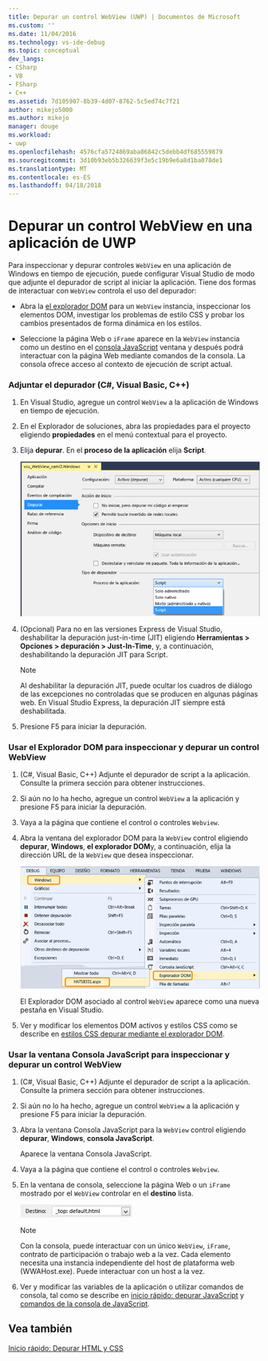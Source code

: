 ```yaml
---
title: Depurar un control WebView (UWP) | Documentos de Microsoft
ms.custom: ''
ms.date: 11/04/2016
ms.technology: vs-ide-debug
ms.topic: conceptual
dev_langs:
- CSharp
- VB
- FSharp
- C++
ms.assetid: 7d105907-8b39-4d07-8762-5c5ed74c7f21
author: mikejo5000
ms.author: mikejo
manager: douge
ms.workload:
- uwp
ms.openlocfilehash: 4576cfa5724869aba86842c5debb4df685559879
ms.sourcegitcommit: 3d10b93eb5b326639f3e5c19b9e6a8d1ba078de1
ms.translationtype: MT
ms.contentlocale: es-ES
ms.lasthandoff: 04/18/2018
---
```

# <a name="debug-a-webview-control-in-a-uwp-app"></a>Depurar un control WebView en una aplicación de UWP
  
 Para inspeccionar y depurar controles `WebView` en una aplicación de Windows en tiempo de ejecución, puede configurar Visual Studio de modo que adjunte el depurador de script al iniciar la aplicación. Tiene dos formas de interactuar con `WebView` controla el uso del depurador:  
  
-   Abra la [el explorador DOM](../debugger/quickstart-debug-html-and-css.md) para un `WebView` instancia, inspeccionar los elementos DOM, investigar los problemas de estilo CSS y probar los cambios presentados de forma dinámica en los estilos.  
  
-   Seleccione la página Web o `iFrame` aparece en la `WebView` instancia como un destino en el [consola JavaScript](../debugger/javascript-console-commands.md) ventana y después podrá interactuar con la página Web mediante comandos de la consola. La consola ofrece acceso al contexto de ejecución de script actual.  
  
### <a name="attach-the-debugger-c-visual-basic-c"></a>Adjuntar el depurador (C#, Visual Basic, C++)  
  
1.  En Visual Studio, agregue un control `WebView` a la aplicación de Windows en tiempo de ejecución.  
  
2.  En el Explorador de soluciones, abra las propiedades para el proyecto eligiendo **propiedades** en el menú contextual para el proyecto.  
  
3.  Elija **depurar**. En el **proceso de la aplicación** elija **Script**.  
  
     ![Asociar el depurador de script](../debugger/media/js_dom_webview_script_debugger.png "JS_DOM_WebView_Script_Debugger")  
  
4.  (Opcional) Para no en las versiones Express de Visual Studio, deshabilitar la depuración just-in-time (JIT) eligiendo **Herramientas > Opciones > depuración > Just-In-Time**, y, a continuación, deshabilitando la depuración JIT para Script.  
  
    > [!NOTE]
    >  Al deshabilitar la depuración JIT, puede ocultar los cuadros de diálogo de las excepciones no controladas que se producen en algunas páginas web. En Visual Studio Express, la depuración JIT siempre está deshabilitada.  
  
5.  Presione F5 para iniciar la depuración.  
  
### <a name="use-the-dom-explorer-to-inspect-and-debug-a-webview-control"></a>Usar el Explorador DOM para inspeccionar y depurar un control WebView  
  
1.  (C#, Visual Basic, C++) Adjunte el depurador de script a la aplicación. Consulte la primera sección para obtener instrucciones.  
  
2.  Si aún no lo ha hecho, agregue un control `WebView` a la aplicación y presione F5 para iniciar la depuración.  
  
3.  Vaya a la página que contiene el control o controles `Webview`.  
  
4.  Abra la ventana del explorador DOM para la `WebView` control eligiendo **depurar**, **Windows**, **el explorador DOM**y, a continuación, elija la dirección URL de la `WebView` que desea inspeccionar.  
  
     ![Abrir el explorador DOM](../debugger/media/js_dom_webview.png "JS_DOM_WebView")  
  
     El Explorador DOM asociado al control `WebView` aparece como una nueva pestaña en Visual Studio.  
  
5.  Ver y modificar los elementos DOM activos y estilos CSS como se describe en [estilos CSS depurar mediante el explorador DOM](../debugger/debug-css-styles-using-dom-explorer.md).  
  
### <a name="use-the-javascript-console-window-to-inspect-and-debug-a-webview-control"></a>Usar la ventana Consola JavaScript para inspeccionar y depurar un control WebView  
  
1.  (C#, Visual Basic, C++) Adjunte el depurador de script a la aplicación. Consulte la primera sección para obtener instrucciones.  
  
2.  Si aún no lo ha hecho, agregue un control `WebView` a la aplicación y presione F5 para iniciar la depuración.  
  
3.  Abra la ventana Consola JavaScript para la `WebView` control eligiendo **depurar**, **Windows**, **consola JavaScript**.  
  
     Aparece la ventana Consola JavaScript.  
  
4.  Vaya a la página que contiene el control o controles `Webview`.  
  
5.  En la ventana de consola, seleccione la página Web o un `iFrame` mostrado por el `WebView` controlar en el **destino** lista.  
  
     ![Destino de selección en la ventana de consola JavaScript](../debugger/media/js_console_target.png "JS_Console_Target")  
  
    > [!NOTE]
    >  Con la consola, puede interactuar con un único `WebView`, `iFrame`, contrato de participación o trabajo web a la vez. Cada elemento necesita una instancia independiente del host de plataforma web (WWAHost.exe). Puede interactuar con un host a la vez.  
  
6.  Ver y modificar las variables de la aplicación o utilizar comandos de consola, tal como se describe en [inicio rápido: depurar JavaScript](../debugger/quickstart-debug-javascript-using-the-console.md) y [comandos de la consola de JavaScript](../debugger/javascript-console-commands.md).  
  
## <a name="see-also"></a>Vea también  
 [Inicio rápido: Depurar HTML y CSS](../debugger/quickstart-debug-html-and-css.md)
